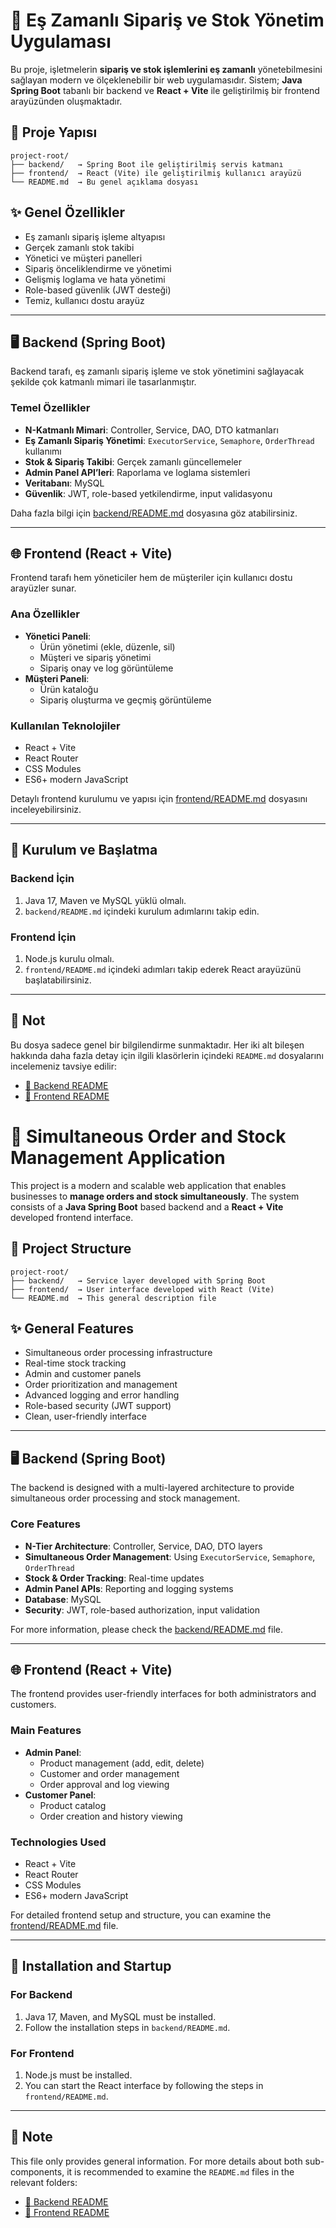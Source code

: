 # 🧠 Eş Zamanlı Sipariş ve Stok Yönetim Uygulaması

Bu proje, işletmelerin **sipariş ve stok işlemlerini eş zamanlı** yönetebilmesini sağlayan modern ve ölçeklenebilir bir web uygulamasıdır. Sistem; **Java Spring Boot** tabanlı bir backend ve **React + Vite** ile geliştirilmiş bir frontend arayüzünden oluşmaktadır.

## 🔧 Proje Yapısı

```
project-root/
├── backend/   → Spring Boot ile geliştirilmiş servis katmanı
├── frontend/  → React (Vite) ile geliştirilmiş kullanıcı arayüzü
└── README.md  → Bu genel açıklama dosyası
```

## ✨ Genel Özellikler

- Eş zamanlı sipariş işleme altyapısı
- Gerçek zamanlı stok takibi
- Yönetici ve müşteri panelleri
- Sipariş önceliklendirme ve yönetimi
- Gelişmiş loglama ve hata yönetimi
- Role-based güvenlik (JWT desteği)
- Temiz, kullanıcı dostu arayüz

---

## 🖥️ Backend (Spring Boot)

Backend tarafı, eş zamanlı sipariş işleme ve stok yönetimini sağlayacak şekilde çok katmanlı mimari ile tasarlanmıştır.

### Temel Özellikler

- **N-Katmanlı Mimari**: Controller, Service, DAO, DTO katmanları
- **Eş Zamanlı Sipariş Yönetimi**: `ExecutorService`, `Semaphore`, `OrderThread` kullanımı
- **Stok & Sipariş Takibi**: Gerçek zamanlı güncellemeler
- **Admin Panel API’leri**: Raporlama ve loglama sistemleri
- **Veritabanı**: MySQL
- **Güvenlik**: JWT, role-based yetkilendirme, input validasyonu

Daha fazla bilgi için [backend/README.md](./backend/README.md) dosyasına göz atabilirsiniz.

---

## 🌐 Frontend (React + Vite)

Frontend tarafı hem yöneticiler hem de müşteriler için kullanıcı dostu arayüzler sunar.

### Ana Özellikler

- **Yönetici Paneli**:
  - Ürün yönetimi (ekle, düzenle, sil)
  - Müşteri ve sipariş yönetimi
  - Sipariş onay ve log görüntüleme
- **Müşteri Paneli**:
  - Ürün kataloğu
  - Sipariş oluşturma ve geçmiş görüntüleme

### Kullanılan Teknolojiler

- React + Vite
- React Router
- CSS Modules
- ES6+ modern JavaScript

Detaylı frontend kurulumu ve yapısı için [frontend/README.md](./frontend/README.md) dosyasını inceleyebilirsiniz.

---

## 🚀 Kurulum ve Başlatma

### Backend İçin

1. Java 17, Maven ve MySQL yüklü olmalı.
2. `backend/README.md` içindeki kurulum adımlarını takip edin.

### Frontend İçin

1. Node.js kurulu olmalı.
2. `frontend/README.md` içindeki adımları takip ederek React arayüzünü başlatabilirsiniz.

---

## 📌 Not

Bu dosya sadece genel bir bilgilendirme sunmaktadır. Her iki alt bileşen hakkında daha fazla detay için ilgili klasörlerin içindeki `README.md` dosyalarını incelemeniz tavsiye edilir:

- [📁 Backend README](./backend/README.md)
- [📁 Frontend README](./frontend/README.md)


# 🧠 Simultaneous Order and Stock Management Application

This project is a modern and scalable web application that enables businesses to **manage orders and stock simultaneously**. The system consists of a **Java Spring Boot** based backend and a **React + Vite** developed frontend interface.

## 🔧 Project Structure

```
project-root/
├── backend/   → Service layer developed with Spring Boot
├── frontend/  → User interface developed with React (Vite)
└── README.md  → This general description file
```

## ✨ General Features

- Simultaneous order processing infrastructure
- Real-time stock tracking
- Admin and customer panels
- Order prioritization and management
- Advanced logging and error handling
- Role-based security (JWT support)
- Clean, user-friendly interface

---

## 🖥️ Backend (Spring Boot)

The backend is designed with a multi-layered architecture to provide simultaneous order processing and stock management.

### Core Features

- **N-Tier Architecture**: Controller, Service, DAO, DTO layers
- **Simultaneous Order Management**: Using `ExecutorService`, `Semaphore`, `OrderThread`
- **Stock & Order Tracking**: Real-time updates
- **Admin Panel APIs**: Reporting and logging systems
- **Database**: MySQL
- **Security**: JWT, role-based authorization, input validation

For more information, please check the [backend/README.md](./backend/README.md) file.

---

## 🌐 Frontend (React + Vite)

The frontend provides user-friendly interfaces for both administrators and customers.

### Main Features

- **Admin Panel**:
  - Product management (add, edit, delete)
  - Customer and order management
  - Order approval and log viewing
- **Customer Panel**:
  - Product catalog
  - Order creation and history viewing

### Technologies Used

- React + Vite
- React Router
- CSS Modules
- ES6+ modern JavaScript

For detailed frontend setup and structure, you can examine the [frontend/README.md](./frontend/README.md) file.

---

## 🚀 Installation and Startup

### For Backend

1. Java 17, Maven, and MySQL must be installed.
2. Follow the installation steps in `backend/README.md`.

### For Frontend

1. Node.js must be installed.
2. You can start the React interface by following the steps in `frontend/README.md`.

---

## 📌 Note

This file only provides general information. For more details about both sub-components, it is recommended to examine the `README.md` files in the relevant folders:

- [📁 Backend README](./backend/README.md)
- [📁 Frontend README](./frontend/README.md) 
